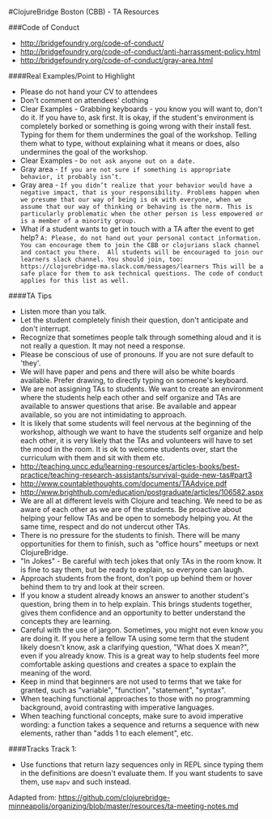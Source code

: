 #ClojureBridge Boston (CBB) - TA Resources

###Code of Conduct
+ http://bridgefoundry.org/code-of-conduct/
+ http://bridgefoundry.org/code-of-conduct/anti-harrassment-policy.html
+ http://bridgefoundry.org/code-of-conduct/gray-area.html

####Real Examples/Point to Highlight
+ Please do not hand your CV to attendees
+ Don't comment on attendees' clothing
+ Clear Examples - Grabbing keyboards - you know you will want to, don't do it. If you have to, ask first. It is okay, if the student's environment is completely borked or something is going wrong with their install fest. Typing for them for them undermines the goal of the workshop. Telling them what to type, without explaining what it means or does, also undermines the goal of the workshop.
+ Clear Examples - ```Do not ask anyone out on a date.```
+ Gray area - ```If you are not sure if something is appropriate behavior, it probably isn’t.```
+ Gray area - ```If you didn’t realize that your behavior would have a negative impact, that is your responsibility. Problems happen when we presume that our way of being is ok with everyone, when we assume that our way of thinking or behaving is the norm. This is particularly problematic when the other person is less empowered or is a member of a minority group.```
+ What if a student wants to get in touch with a TA after the event to get help? ```A: Please, do not hand out your personal contact information. You can encourage them to join the CBB or clojurians slack channel and contact you there. 
All students will be encouraged to join our learners slack channel. You should join, too: https://clojurebridge-ma.slack.com/messages/learners
This will be a safe place for them to ask technical questions. The code of conduct applies for this list as well.``` 

####TA Tips
+ Listen more than you talk.
+ Let the student completely finish their question, don't anticipate and don't interrupt.
+ Recognize that sometimes people talk through something aloud and it is not really a question. It may not need a response.
+ Please be conscious of use of pronouns. If you are not sure default to 'they'.
+ We will have paper and pens and there will also be white boards available. Prefer drawing, to directly typing on someone's keyboard.
+ We are not assigning TAs to students. We want to create an environment where the students help each other and self organize and TAs are available to answer questions that arise. Be available and appear available, so you are not intimidating to approach.
+ It is likely that some students will feel nervous at the beginning of the workshop, although we want to have the students self organize and help each other, it is very likely that the TAs and volunteers will have to set the mood in the room. It is ok to welcome students over, start the curriculum with them and sit with them etc.
+ http://teaching.uncc.edu/learning-resources/articles-books/best-practice/teaching-research-assistants/survival-guide-new-tas#part3
+ http://www.countablethoughts.com/documents/TAAdvice.pdf
+ http://www.brighthub.com/education/postgraduate/articles/106582.aspx
+ We are all at different levels with Clojure and teaching. We need to be as aware of each other as we are of the students. Be proactive about helping your fellow TAs and be open to somebody helping you. At the same time, respect and do not undercut other TAs.
+ There is no pressure for the students to finish. There will be many opportunities for them to finish, such as "office hours" meetups or next ClojureBridge.
+ "In Jokes" - Be careful with tech jokes that only TAs in the room know. It is fine to say them, but be ready to explain, so everyone can laugh.
+ Approach students from the front, don't pop up behind them or hover behind them to try and look at their screen. 
+ If you know a student already knows an answer to another student's question, bring them in to help explain. This brings students together, gives them confidence and an opportunity to better understand the concepts they are learning.
+ Careful with the use of jargon. Sometimes, you might not even know you are doing it. If you here a fellow TA using some term that the student likely doesn't know, ask a clarifying question, "What does X mean?", even if you already know. This is a great way to help students feel more comfortable asking questions and creates a space to explain the meaning of the word.
+ Keep in mind that beginners are not used to terms that we take for granted, such as "variable", "function", "statement", "syntax". 
+ When teaching functional approaches to those with no programming background, avoid contrasting with imperative languages.  
+ When teaching functional concepts, make sure to avoid imperative wording: a function takes a sequence and returns a sequence with new elements, rather than "adds 1 to each element", etc. 


####Tracks
Track 1:
+ Use functions that return lazy sequences only in REPL since typing them in the definitions are doesn't evaluate them. If you want students to save them, use `mapv` and such instead.  

Adapted from: https://github.com/clojurebridge-minneapolis/organizing/blob/master/resources/ta-meeting-notes.md
